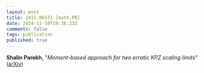 ```yaml
---
layout: post
title: 2411.06571 [math.PR]
date: 2024-11-10T19:36:23Z
comments: false
tags: publication
published: true
---
```


<b>Shalin Parekh</b>, "<i>Moment-based approach for two erratic KPZ scaling limits</i>" ([arXiv](http://arxiv.org/abs/2411.06571v1))
